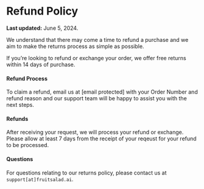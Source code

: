 # Refund Policy

**Last updated:** June 5, 2024.

We understand that there may come a time to refund a purchase and we aim to make the returns process as simple as possible.

If you’re looking to refund or exchange your order, we offer free returns within 14 days of purchase.

#### Refund Process

To claim a refund, email us at \[email protected] with your Order Number and refund reason and our support team will be happy to assist you with the next steps.

#### Refunds

After receiving your request, we will process your refund or exchange. Please allow at least 7 days from the receipt of your reqeust for your refund to be processed.

#### Questions

For questions relating to our returns policy, please contact us at `support[at]fruitsalad.ai`.
